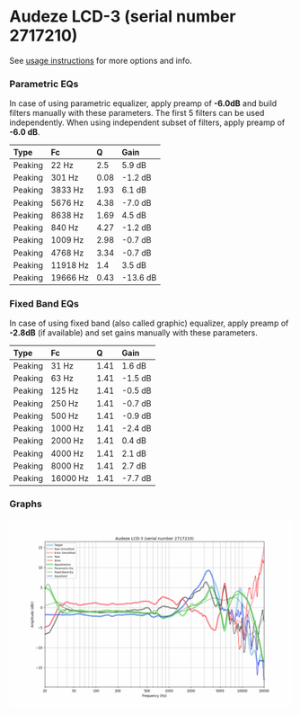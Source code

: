 # Audeze LCD-3 (serial number 2717210)
See [usage instructions](https://github.com/jaakkopasanen/AutoEq#usage) for more options and info.

### Parametric EQs
In case of using parametric equalizer, apply preamp of **-6.0dB** and build filters manually
with these parameters. The first 5 filters can be used independently.
When using independent subset of filters, apply preamp of **-6.0 dB**.

| Type    | Fc       |    Q | Gain     |
|:--------|:---------|:-----|:---------|
| Peaking | 22 Hz    | 2.5  | 5.9 dB   |
| Peaking | 301 Hz   | 0.08 | -1.2 dB  |
| Peaking | 3833 Hz  | 1.93 | 6.1 dB   |
| Peaking | 5676 Hz  | 4.38 | -7.0 dB  |
| Peaking | 8638 Hz  | 1.69 | 4.5 dB   |
| Peaking | 840 Hz   | 4.27 | -1.2 dB  |
| Peaking | 1009 Hz  | 2.98 | -0.7 dB  |
| Peaking | 4768 Hz  | 3.34 | -0.7 dB  |
| Peaking | 11918 Hz | 1.4  | 3.5 dB   |
| Peaking | 19666 Hz | 0.43 | -13.6 dB |

### Fixed Band EQs
In case of using fixed band (also called graphic) equalizer, apply preamp of **-2.8dB**
(if available) and set gains manually with these parameters.

| Type    | Fc       |    Q | Gain    |
|:--------|:---------|:-----|:--------|
| Peaking | 31 Hz    | 1.41 | 1.6 dB  |
| Peaking | 63 Hz    | 1.41 | -1.5 dB |
| Peaking | 125 Hz   | 1.41 | -0.5 dB |
| Peaking | 250 Hz   | 1.41 | -0.7 dB |
| Peaking | 500 Hz   | 1.41 | -0.9 dB |
| Peaking | 1000 Hz  | 1.41 | -2.4 dB |
| Peaking | 2000 Hz  | 1.41 | 0.4 dB  |
| Peaking | 4000 Hz  | 1.41 | 2.1 dB  |
| Peaking | 8000 Hz  | 1.41 | 2.7 dB  |
| Peaking | 16000 Hz | 1.41 | -7.7 dB |

### Graphs
![](./Audeze%20LCD-3%20(serial%20number%202717210).png)